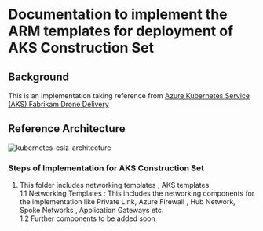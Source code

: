 # Documentation to implement the ARM templates for deployment of AKS Construction Set

## Background

This is an implementation taking reference from [Azure Kubernetes Service (AKS) Fabrikam Drone Delivery](https://github.com/mspnp/aks-fabrikam-dronedelivery)

## Reference Architecture

![kubernetes-eslz-architecture](https://user-images.githubusercontent.com/50182145/129262042-6652bcac-bb2e-4e7d-a20b-92cc8271b0ec.jpg)



### Steps of Implementation for AKS Construction Set

1. This folder includes networking templates , AKS templates <br/>
  1.1 Networking Templates : This includes the networking components for the implementation like Private Link, Azure Firewall , Hub Network, Spoke Networks , Application Gateways etc.
  <br/> 1.2 Further components to be added soon
